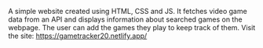 A simple website created using HTML, CSS and JS. It fetches video game data from an API and displays information about searched games on the webpage. The user can add the games they play to keep track of them.
Visit the site: https://gametracker20.netlify.app/
